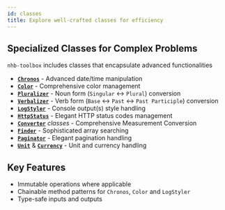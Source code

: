 ```yaml
---
id: classes
title: Explore well-crafted classes for efficiency
---
```


## Specialized Classes for Complex Problems

`nhb-toolbox` includes classes that encapsulate advanced functionalities

- [**`Chronos`**](/docs/classes/Chronos) - Advanced date/time manipulation  
- [**`Color`**](/docs/classes/Color) - Comprehensive color management  
- [**`Pluralizer`**](/docs/classes/Pluralizer) - Noun form (`Singular` ↔ `Plural`) conversion  
- [**`Verbalizer`**](/docs/classes/Verbalizer) - Verb form (`Base` ↔ `Past` ↔ `Past Participle`) conversion  
- [**`LogStyler`**](/docs/classes/LogStyler) - Console output(s) style handling
- [**`HttpStatus`**](/docs/classes/HttpStatus) - Elegant HTTP status codes management  
- [**`Converter`**](/docs/classes/Converter) *classes* - Comprehensive Measurement Conversion  
- [**`Finder`**](/docs/classes/Finder) - Sophisticated array searching  
- [**`Paginator`**](/docs/classes/Paginator) - Elegant pagination handling  
- [**`Unit`**](/docs/classes/Unit) & [**`Currency`**](/docs/classes/Currency) - Unit and currency handling

## Key Features

- Immutable operations where applicable  
- Chainable method patterns for `Chronos`, `Color` and `LogStyler`
- Type-safe inputs and outputs  
